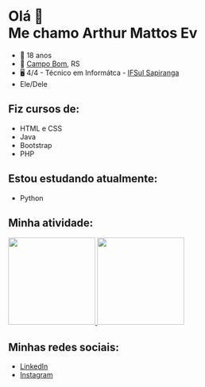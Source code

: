 # Olá 👋 <br> Me chamo Arthur Mattos Ev

- 🙂 18 anos
- 📌 [Campo Bom](https://www.google.com/maps/place/Campo+Bom,+RS/@-29.6760875,-51.0495443,13z/data=!3m1!4b1!4m5!3m4!1s0x9519404def9b59b5:0xce6eb6fcdd2d22b5!8m2!3d-29.6747831!4d-51.0613111), RS
- 🖥️ 4/4 - Técnico em Informátca - [IFSul Sapiranga](https://www.instagram.com/ifsulsapiranga/)
- Ele/Dele
## Fiz cursos de:
- HTML e CSS
- Java
- Bootstrap
- PHP
  
## Estou estudando atualmente:
- Python
  
## Minha atividade:
<div>
  <a href="https://github.com/ArthurEv">
  <img height="175px" src="https://github-readme-stats.vercel.app/api?username=ArthurEv&show_icons=true&theme=github_dark&include_all_commits=true&count_private=true"/>
  <img height="175px" src="https://github-readme-stats.vercel.app/api/top-langs/?username=ArthurEv&layout=compact&langs_count=8&theme=github_dark"/>
  </a>
</div>


## Minhas redes sociais:
- [LinkedIn](https://www.linkedin.com/in/arthur-mattos-ev-733a51271/)
- [Instagram](https://www.instagram.com/arthurmatttos/)
